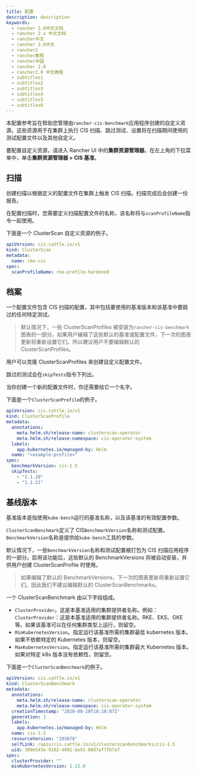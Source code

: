 ```yaml
---
title: 配置
description: description
keywords:
  - rancher 2.0中文文档
  - rancher 2.x 中文文档
  - rancher中文
  - rancher 2.0中文
  - rancher2
  - rancher教程
  - rancher中国
  - rancher 2.0
  - rancher2.0 中文教程
  - subtitles1
  - subtitles2
  - subtitles3
  - subtitles4
  - subtitles5
  - subtitles6
---
```


本配置参考旨在帮助您管理由`rancher-cis-benchmark`应用程序创建的自定义资源。这些资源用于在集群上执行 CIS 扫描、跳过测试、设置将在扫描期间使用的测试配置文件以及其他自定义。

要配置自定义资源，请进入 Rancher UI 中的**集群资源管理器**。在左上角的下拉菜单中，单击**集群资源管理器 > CIS 基准**。

## 扫描

创建扫描以根据定义的配置文件在集群上触发 CIS 扫描。扫描完成后会创建一份报告。

在配置扫描时，您需要定义扫描配置文件的名称，该名称将与`scanProfileName`指令一起使用。

下面是一个 ClusterScan 自定义资源的例子。

```yaml
apiVersion: cis.cattle.io/v1
kind: ClusterScan
metadata:
  name: rke-cis
spec:
  scanProfileName: rke-profile-hardened
```

## 档案

一个配置文件包含 CIS 扫描的配置，其中包括要使用的基准版本和该基准中要跳过的任何特定测试。

> 默认情况下，一些 ClusterScanProfiles 被安装为`rancher-cis-benchmark`图表的一部分。如果用户编辑了这些默认的基准或配置文件，下一次的图表更新将重新设置它们。所以建议用户不要编辑默认的 ClusterScanProfiles。

用户可以克隆 ClusterScanProfiles 来创建自定义配置文件。

跳过的测试会在`skipTests`指令下列出。

当你创建一个新的配置文件时，你还需要给它一个名字。

下面是一个`ClusterScanProfile`的例子。

```yaml
apiVersion: cis.cattle.io/v1
kind: ClusterScanProfile
metadata:
  annotations:
    meta.helm.sh/release-name: clusterscan-operator
    meta.helm.sh/release-namespace: cis-operator-system
  labels:
    app.kubernetes.io/managed-by: Helm
  name: "<example-profile>"
spec:
  benchmarkVersion: cis-1.5
  skipTests:
    - "1.1.20"
    - "1.1.21"
```

## 基线版本

基准版本是指使用`kube-bench`运行的基准名称，以及该基准的有效配置参数。

`ClusterScanBenchmark`定义了 CIS`BenchmarkVersion`名称和测试配置。`BenchmarkVersion`名称是提供给`kube-bench`工具的参数。

默认情况下，一些`BenchmarkVersion`名称和测试配置被打包为 CIS 扫描应用程序的一部分。启用该功能后，这些默认的 BenchmarkVersions 将被自动安装，并供用户创建 ClusterScanProfile 时使用。

> 如果编辑了默认的 BenchmarkVersions，下一次的图表更新将重新设置它们。因此我们不建议编辑默认的 ClusterScanBenchmarks。

一个 ClusterScanBenchmark 由以下字段组成。

- `ClusterProvider`。这是本基准适用的集群提供者名称。例如： `ClusterProvider`：这是本基准适用的集群提供者名称。RKE、EKS、GKE 等。如果该基准可以在任何集群类型上运行，则留空。
- `MinKubernetesVersion`。指定运行该基准所需的集群最低 kubernetes 版本。如果不依赖特定的 Kubernetes 版本，则留空。
- `MaxKubernetesVersion`。指定运行该基准所需的集群最大 Kubernetes 版本。如果对特定 k8s 版本没有依赖性，则留空。

下面是一个`ClusterScanBenchmark`的例子。

```yaml
apiVersion: cis.cattle.io/v1
kind: ClusterScanBenchmark
metadata:
  annotations:
    meta.helm.sh/release-name: clusterscan-operator
    meta.helm.sh/release-namespace: cis-operator-system
  creationTimestamp: "2020-08-28T18:18:07Z"
  generation: 1
  labels:
    app.kubernetes.io/managed-by: Helm
  name: cis-1.5
  resourceVersion: "203878"
  selfLink: /apis/cis.cattle.io/v1/clusterscanbenchmarks/cis-1.5
  uid: 309e543e-9102-4091-be91-08d7af7fb7a7
spec:
  clusterProvider: ""
  minKubernetesVersion: 1.15.0
```
